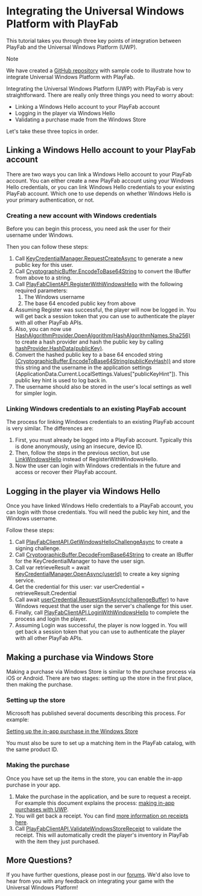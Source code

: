 # Integrating the Universal Windows Platform with PlayFab

This tutorial takes you through three key points of integration between PlayFab and the Universal Windows Platform (UWP).

> [!NOTE]
> We have created a [GitHub repository](https://github.com/PlayFab/UWPExample) with sample code to illustrate how to integrate Universal Windows Platform with PlayFab.

Integrating the Universal Windows Platform (UWP) with PlayFab is very straightforward. There are really only three things you need to worry about:

- Linking a Windows Hello account to your PlayFab account
- Logging in the player via Windows Hello
- Validating a purchase made from the Windows Store

Let's take these three topics in order.

## Linking a Windows Hello account to your PlayFab account

There are two ways you can link a Windows Hello account to your PlayFab account. You can either create a new PlayFab account using your Windows Hello credentials, or you can link Windows Hello credentials to your existing PlayFab account. Which one to use depends on whether Windows Hello is your primary authentication, or not.

### Creating a new account with Windows credentials

Before you can begin this process, you need ask the user for their username under Windows.

Then you can follow these steps:

1. Call [KeyCredentialManager.RequestCreateAsync](https://docs.microsoft.com/en-us/uwp/api/windows.security.credentials.keycredentialmanager) to generate a new public key for this user.
2. Call [CryptographicBuffer.EncodeToBase64String](https://docs.microsoft.com/en-us/uwp/api/Windows.Security.Cryptography.CryptographicBuffer#Windows_Security_Cryptography_CryptographicBuffer_EncodeToBase64String_Windows_Storage_Streams_IBuffer_) to convert the IBuffer from above to a string.
3. Call [PlayFabClientAPI.RegisterWithWindowsHello](https://api.playfab.com/documentation/client/method/RegisterWithWindowsHello) with the following required parameters:  
    1. The Windows username
    2. The base 64 encoded public key from above
4. Assuming Register was successful, the player will now be logged in. You will get back a session token that you can use to authenticate the player with all other PlayFab APIs.
5. Also, you can now use [HashAlgorithmProvider.OpenAlgorithm(HashAlgorithmNames.Sha256)](https://docs.microsoft.com/en-us/uwp/api/windows.security.cryptography.core.hashalgorithmprovider#Windows_Security_Cryptography_Core_HashAlgorithmProvider_OpenAlgorithm_System_String_) to create a hash provider and hash the public key by calling [hashProvider.HashData(publicKey)](https://docs.microsoft.com/en-us/uwp/api/windows.security.cryptography.core.hashalgorithmprovider#Windows_Security_Cryptography_Core_HashAlgorithmProvider_HashData_Windows_Storage_Streams_IBuffer_).
6. Convert the hashed public key to a base 64 encoded string [(CryptographicBuffer.EncodeToBase64String(publicKeyHash))](https://docs.microsoft.com/en-us/uwp/api/Windows.Security.Cryptography.CryptographicBuffer#Windows_Security_Cryptography_CryptographicBuffer_EncodeToBase64String_Windows_Storage_Streams_IBuffer_) and store this string and the username in the application settings (ApplicationData.Current.LocalSettings.Values["publicKeyHint"]). This public key hint is used to log back in.
7. The username should also be stored in the user's local settings as well for simpler login.

### Linking Windows credentials to an existing PlayFab account

The process for linking Windows credentials to an existing PlayFab account is very similar. The differences are:

1. First, you must already be logged into a PlayFab account. Typically this is done anonymously, using an insecure, device ID.
2. Then, follow the steps in the previous section, but use [LinkWindowsHello](https://api.playfab.com/documentation/client/method/LinkWindowsHello) instead of RegisterWithWindowsHello.
3. Now the user can login with Windows credentials in the future and access or recover their PlayFab account.

## Logging in the player via Windows Hello

Once you have linked Windows Hello credentials to a PlayFab account, you can login with those credentials. You will need the public key hint, and the Windows username.

Follow these steps:

1. Call [PlayFabClientAPI.GetWindowsHelloChallengeAsync](https://api.playfab.com/documentation/client/method/GetWindowsHelloChallenge) to create a signing challenge.
2. Call [CryptographicBuffer.DecodeFromBase64String](https://docs.microsoft.com/en-us/uwp/api/Windows.Security.Cryptography.CryptographicBuffer#Windows_Security_Cryptography_CryptographicBuffer_DecodeFromBase64String_System_String_) to create an IBuffer for the KeyCredentialManager to have the user sign.
3. Call var retrieveResult = await [KeyCredentialManager.OpenAsync(userId)](https://docs.microsoft.com/en-us/uwp/api/windows.security.credentials.keycredentialmanager#Windows_Security_Credentials_KeyCredentialManager_OpenAsync_System_String_) to create a key signing service.
4. Get the credential for this user: var userCredential = retrieveResult.Credential
5. Call await [userCredential.RequestSignAsync(challengeBuffer)](https://docs.microsoft.com/en-us/uwp/api/Windows.Security.Credentials.KeyCredential#Windows_Security_Credentials_KeyCredential_RequestSignAsync_Windows_Storage_Streams_IBuffer_) to have Windows request that the user sign the server's challenge for this user.
6. Finally, call [PlayFabClientAPI.LoginWithWindowsHello](https://api.playfab.com/documentation/client/method/LoginWithWindowsHello) to complete the process and login the player.
7. Assuming Login was successful, the player is now logged in. You will get back a session token that you can use to authenticate the player with all other PlayFab APIs.

## Making a purchase via Windows Store

Making a purchase via Windows Store is similar to the purchase process via iOS or Android. There are two stages: setting up the store in the first place, then making the purchase.

### Setting up the store

Microsoft has published several documents describing this process. For example:

[Setting up the in-app purchase in the Windows Store](https://docs.microsoft.com/en-us/windows/uwp/publish/add-on-submissions)

You must also be sure to set up a matching item in the PlayFab catalog, with the same product ID.

### Making the purchase

Once you have set up the items in the store, you can enable the in-app purchase in your app.

1. Make the purchase in the application, and be sure to request a receipt. For example this document explains the process: [making in-app purchases with UWP](https://docs.microsoft.com/en-us/uwp/api/windows.applicationmodel.store.currentapp#Windows_ApplicationModel_Store_CurrentApp_RequestProductPurchaseAsync_System_String_System_Boolean_).
2. You will get back a receipt. You can find [more information on receipts here](https://docs.microsoft.com/en-us/windows/uwp/monetize/use-receipts-to-verify-product-purchases).
3. Call [PlayFabClientAPI.ValidateWindowsStoreReceipt](https://api.playfab.com/documentation/client/method/ValidateWindowsStoreReceipt) to validate the receipt. This will automatically credit the player's inventory in PlayFab with the item they just purchased.

## More Questions?

If you have further questions, please post in our [forums](https://community.playfab.com/index.html). We'd also love to hear from you with any feedback on integrating your game with the Universal Windows Platform!